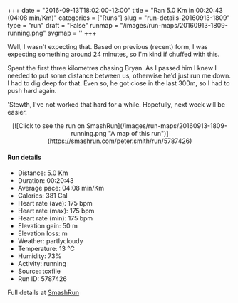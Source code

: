 +++
date = "2016-09-13T18:02:00-12:00"
title = "Ran 5.0 Km in 00:20:43 (04:08 min/Km)"
categories = ["Runs"]
slug = "run-details-20160913-1809"
type = "run"
draft = "False"
runmap = "/images/run-maps/20160913-1809-running.png"
svgmap = '<polyline points="92 79, 88 77, 85 77, 75 83, 72 89, 66 97, 58 96, 53 99, 46 100, 43 98, 50 83, 50 81, 41 77, 42 72, 42 66, 35 63, 24 61, 7 55, 12 39, 15 35, 16 34, 25 25, 45 8, 51 1, 61 0, 65 3, 63 6, 40 28, 31 35, 25 42, 25 40, 27 37, 44 23, 62 7, 65 4, 63 1, 59 0, 55 0, 51 1, 46 7, 39 11, 30 21, 17 33, 14 35, 11 44, 8 54, 7 56, 21 61, 32 63, 43 67, 44 71, 42 77, 50 79, 51 80, 45 91, 45 95, 43 97, 44 98, 46 99, 52 98, 58 95, 67 97, 75 83, 82 78, 86 77, 90 78, 91 77, 92 75">'
+++

Well, I wasn't expecting that. Based on previous (recent) form, I was expecting something around 24 minutes, so I'm kind if chuffed with this. 

Spent the first three kilometres chasing Bryan. As I passed him I knew I needed to put some distance between us, otherwise he'd just run me down. I had to dig deep for that. Even so, he got close in the last 300m, so I had to push hard again. 

'Stewth, I've not worked that hard for a while. Hopefully, next week will be easier. 

<!--more-->

<center>
[![Click to see the run on SmashRun](/images/run-maps/20160913-1809-running.png "A map of this run")](https://smashrun.com/peter.smith/run/5787426)
</center>

#### Run details

* Distance: 5.0 Km
* Duration: 00:20:43
* Average pace: 04:08 min/Km
* Calories: 381 Cal
* Heart rate (ave): 175 bpm
* Heart rate (max): 175 bpm
* Heart rate (min): 175 bpm
* Elevation gain: 50 m
* Elevation loss:  m
* Weather: partlycloudy
* Temperature: 13 &deg;C
* Humidity: 73%
* Activity: running
* Source: tcxfile
* Run ID: 5787426

Full details at [SmashRun](https://smashrun.com/peter.smith/run/5787426)